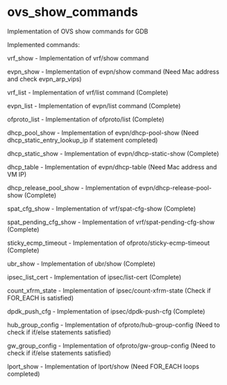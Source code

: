 # ovs_show_commands
Implementation of OVS show commands for GDB

Implemented commands:

vrf_show - Implementation of vrf/show command 

evpn_show - Implementation of evpn/show command (Need Mac address and check evpn_arp_vips)

vrf_list - Implementation of vrf/list command (Complete)

evpn_list - Implementation of evpn/list command (Complete)

ofproto_list - Implementation of ofproto/list (Complete)

dhcp_pool_show - Implementation of evpn/dhcp-pool-show (Need dhcp_static_entry_lookup_ip if statement completed)

dhcp_static_show - Implementation of evpn/dhcp-static-show (Complete)

dhcp_table - Implementation of evpn/dhcp-table (Need Mac address and VM IP)

dhcp_release_pool_show - Implementation of evpn/dhcp-release-pool-show (Complete)

spat_cfg_show - Implementation of vrf/spat-cfg-show (Complete)

spat_pending_cfg_show - Implementation of vrf/spat-pending-cfg-show (Complete)

sticky_ecmp_timeout - Implementation of ofproto/sticky-ecmp-timeout (Complete)

ubr_show - Implementation of ubr/show (Complete)

ipsec_list_cert - Implementation of ipsec/list-cert (Complete)

count_xfrm_state - Implementation of ipsec/count-xfrm-state (Check if FOR_EACH is satisfied)

dpdk_push_cfg - Implementation of ipsec/dpdk-push-cfg (Complete)

hub_group_config - Implementation of ofproto/hub-group-config (Need to check if if/else statements satisfied)

gw_group_config - Implementation of ofproto/gw-group-config (Need to check if if/else statements satisfied)

lport_show - Implementation of lport/show (Need FOR_EACH loops completed)